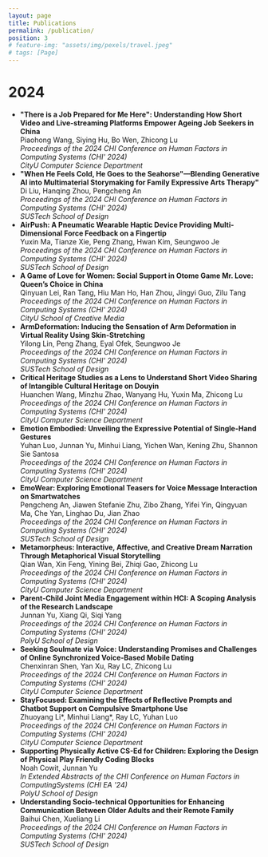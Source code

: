 ```yaml
---
layout: page
title: Publications
permalink: /publication/
position: 3
# feature-img: "assets/img/pexels/travel.jpeg"
# tags: [Page]
---
```


# 2024
- **"There is a Job Prepared for Me Here": Understanding How Short Video and Live-streaming Platforms Empower Ageing Job Seekers in China** <br/>
Piaohong Wang, Siying Hu, Bo Wen, Zhicong Lu <br/>
*Proceedings of the 2024 CHI Conference on Human Factors in Computing Systems (CHI' 2024)* <br/>
*CityU Computer Science Department*
- **"When He Feels Cold, He Goes to the Seahorse"—Blending Generative AI into Multimaterial Storymaking for Family Expressive Arts Therapy"** <br/>
Di Liu, Hanqing Zhou, Pengcheng An <br/>
*Proceedings of the 2024 CHI Conference on Human Factors in Computing Systems (CHI' 2024)* <br/>
*SUSTech School of Design*
- **AirPush: A Pneumatic Wearable Haptic Device Providing Multi-Dimensional Force Feedback on a Fingertip** <br/>
Yuxin Ma, Tianze Xie, Peng Zhang, Hwan Kim, Seungwoo Je <br/>
*Proceedings of the 2024 CHI Conference on Human Factors in Computing Systems (CHI' 2024)* <br/>
*SUSTech School of Design*
- **A Game of Love for Women: Social Support in Otome Game Mr. Love: Queen’s Choice in China** <br/>
Qinyuan Lei, Ran Tang, Hiu Man Ho, Han Zhou, Jingyi Guo, Zilu Tang <br/>
*Proceedings of the 2024 CHI Conference on Human Factors in Computing Systems (CHI' 2024)* <br/>
*CityU School of Creative Media*
- **ArmDeformation: Inducing the Sensation of Arm Deformation in Virtual Reality Using Skin-Stretching** <br/>
Yilong Lin, Peng Zhang, Eyal Ofek, Seungwoo Je <br/>
*Proceedings of the 2024 CHI Conference on Human Factors in Computing Systems (CHI' 2024)* <br/>
*SUSTech School of Design*
- **Critical Heritage Studies as a Lens to Understand Short Video Sharing of Intangible Cultural Heritage on Douyin** <br/>
Huanchen Wang, Minzhu Zhao, Wanyang Hu, Yuxin Ma, Zhicong Lu <br/>
*Proceedings of the 2024 CHI Conference on Human Factors in Computing Systems (CHI' 2024)* <br/>
*CityU Computer Science Department*
- **Emotion Embodied: Unveiling the Expressive Potential of Single-Hand Gestures** <br/>
Yuhan Luo, Junnan Yu, Minhui Liang, Yichen Wan, Kening Zhu, Shannon Sie Santosa <br/>
*Proceedings of the 2024 CHI Conference on Human Factors in Computing Systems (CHI' 2024)* <br/>
*CityU Computer Science Department*
- **EmoWear: Exploring Emotional Teasers for Voice Message Interaction on Smartwatches** <br/>
Pengcheng An, Jiawen Stefanie Zhu, Zibo Zhang, Yifei Yin, Qingyuan Ma, Che Yan, Linghao Du, Jian Zhao <br/>
*Proceedings of the 2024 CHI Conference on Human Factors in Computing Systems (CHI' 2024)* <br/>
*SUSTech School of Design*
- **Metamorpheus: Interactive, Affective, and Creative Dream Narration Through Metaphorical Visual Storytelling** <br/>
Qian Wan, Xin Feng, Yining Bei, Zhiqi Gao, Zhicong Lu <br/>
*Proceedings of the 2024 CHI Conference on Human Factors in Computing Systems (CHI' 2024)* <br/>
*CityU Computer Science Department*
- **Parent-Child Joint Media Engagement within HCI: A Scoping Analysis of the Research Landscape** <br/>
Junnan Yu, Xiang Qi, Siqi Yang <br/>
*Proceedings of the 2024 CHI Conference on Human Factors in Computing Systems (CHI' 2024)* <br/>
*PolyU School of Design*
- **Seeking Soulmate via Voice: Understanding Promises and Challenges of Online Synchronized Voice-Based Mobile Dating** <br/>
Chenxinran Shen, Yan Xu, Ray LC, Zhicong Lu <br/>
*Proceedings of the 2024 CHI Conference on Human Factors in Computing Systems (CHI' 2024)* <br/>
*CityU Computer Science Department*
- **StayFocused: Examining the Effects of Reflective Prompts and Chatbot Support on Compulsive Smartphone Use** <br/>
Zhuoyang Li*, Minhui Liang*, Ray LC, Yuhan Luo <br/>
*Proceedings of the 2024 CHI Conference on Human Factors in Computing Systems (CHI' 2024)* <br/>
*CityU Computer Science Department*
- **Supporting Physically Active CS-Ed for Children: Exploring the Design of Physical Play Friendly Coding Blocks** <br/>
Noah Cowit, Junnan Yu <br/>
*In Extended Abstracts of the CHI Conference on Human Factors in ComputingSystems (CHI EA '24)* <br/>
*PolyU School of Design*
- **Understanding Socio-technical Opportunities for Enhancing Communication Between Older Adults and their Remote Family** <br/>
Baihui Chen, Xueliang Li <br/>
*Proceedings of the 2024 CHI Conference on Human Factors in Computing Systems (CHI' 2024)* <br/>
*SUSTech School of Design*